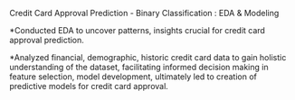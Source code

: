 Credit Card Approval Prediction - Binary Classification : EDA & Modeling 

*Conducted EDA to uncover patterns, insights crucial for credit card approval prediction. 

*Analyzed financial, demographic, historic credit card data to gain holistic understanding of the dataset, facilitating informed decision making in feature selection, model development, ultimately led to creation of predictive models for credit card approval.
